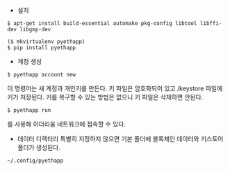 * 설치
```
$ apt-get install build-essential automake pkg-config libtool libffi-dev libgmp-dev
```

```
($ mkvirtualenv pyethapp)
$ pip install pyethapp
```

* 계정 생성
```
$ pyethapp account new
```

이 명령어는 새 계정과 개인키를 만든다. 키 파일은 암호화되어 있고 /keystore 파일에 키가 저장된다. 키를 복구할 수 있는 방법은 없으니 키 파일은 삭제하면 안된다.

```
$ pyethapp run
```

를 사용해 이더리움 네트워크에 접속할 수 있다.

* 데이터 디렉터리
특별히 지정하지 않으면 기본 폴더에 블록체인 데이터와 키스토어 폴더가 생성된다.

```
~/.config/pyethapp
```
